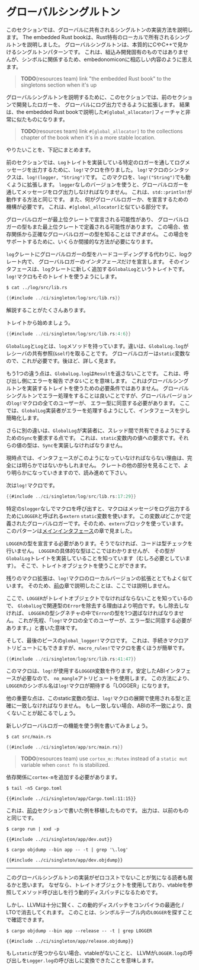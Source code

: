 <!-- # Global singletons -->

# グローバルシングルトン

<!-- 
In this section we'll cover how to implement a global, shared singleton. The
embedded Rust book covered local, owned singletons which are pretty much unique
to Rust. Global singletons are essentially the singleton pattern you see in C
and C++; they are not specific to embedded development but since they involve
symbols they seemed a good fit for the embedonomicon.
 -->

このセクションでは、グローバルに共有されるシングルトンの実装方法を説明します。
The embedded Rust bookは、Rust特有のローカルで所有されるシングルトンを説明しました。
グローバルシングルトンは、本質的にCやC++で見かけるシングルトンパターンです。
これは、組込み開発固有のものではありませんが、シンボルに関係するため、embedonomiconに相応しい内容のように思えます。

<!-- 内部的なTODOなので、そのまま残してあります。 -->

> **TODO**(resources team) link "the embedded Rust book" to the singletons
> section when it's up

<!-- 
To illustrate this section we'll extend the logger we developed in the last
section to support global logging. The result will be very similar to the
`#[global_allocator]` feature covered in the embedded Rust book.
 -->

グローバルシングルトンを説明するために、このセクションでは、前のセクションで開発したロガーを、
グローバルにログ出力できるように拡張します。
結果は、the embedded Rust bookで説明した`#[global_allocator]`フィーチャと非常に似たものになります。

<!-- 内部的なTODOなので、そのまま残してあります。 -->

> **TODO**(resources team) link `#[global_allocator]` to the collections chapter
> of the book when it's in a more stable location.

<!-- Here's the summary of what we want to: -->

やりたいことを、下記にまとめます。

<!-- 
In the last section we created a `log!` macro to log messages through a specific
logger, a value that implements the `Log` trait. The syntax of the `log!` macro
is `log!(logger, "String")`. We want to extend the macro such that
`log!("String")` also works. Using the `logger`-less version should log the
message through a global logger; this is how `std::println!` works. We'll also
need a mechanism to declare what the global logger is; this is the part that's
similar to `#[global_allocator]`.
 -->

前のセクションでは、`Log`トレイトを実装している特定のロガーを通してログメッセージを出力するために、`log!`マクロを作りました。
`log!`マクロのシンタックスは、`log!(logger, "String")`です。
このマクロを、`log!("String")`でも動くように拡張します。
`logger`なしのバージョンを使うと、グローバルロガーを通してメッセージをログ出力しなければなりません。
これは、`std::println!`が動作する方法と同じです。
また、何がグローバルロガーか、を宣言するための機構が必要です。
これは、`#[global_allocator]`と似ている部分です。

<!-- 
It could be that the global logger is declared in the top crate and it could
also be that the type of the global logger is defined in the top crate. In this
scenario the dependencies can *not* know the exact type of the global logger. To
support this scenario we'll need some indirection.
 -->

グローバルロガーが最上位クレートで宣言される可能性があり、
グローバルロガーの型もまた最上位クレートで定義される可能性があります。
この場合、依存関係から正確なグローバルロガーの型を知ることは*できません*。
この場合をサポートするために、いくらか間接的な方法が必要になります。

<!-- 
Instead of hardcoding the type of the global logger in the `log` crate we'll
declare only the *interface* of the global logger in that crate. That is we'll
add a new trait, `GlobalLog`, to the `log` crate. The `log!` macro will also
have to make use of that trait.
 -->

`log`クレートにグローバルロガーの型をハードコーディングする代わりに、logクレート内で、
グローバルロガーの*インタフェース*だけを宣言します。
そのインタフェースは、`log`クレートに新しく追加する`GlobalLog`というトレイトです。
`log!`マクロもそのトレイトを使うようにします。

``` console
$ cat ../log/src/lib.rs
```

``` rust
{{#include ../ci/singleton/log/src/lib.rs}}
```

<!-- There's quite a bit to unpack here. -->

解説することがたくさんあります。

<!-- Let's start with the trait. -->

トレイトから始めましょう。

``` rust
{{#include ../ci/singleton/log/src/lib.rs:4:6}}
```

<!-- 
Both `GlobalLog` and `Log` have a `log` method. The difference is that
`GlobalLog.log` takes a shared reference to the receiver (`&self`). This is
necessary because the global logger will be a `static` variable. More on that
later.
 -->

`GlobalLog`と`Log`とは、`log`メソッドを持っています。違いは、`GlobalLog.log`がレシーバの共有参照(`&self`)を取ることです。
グローバルロガーは`static`変数なので、これが必要です。後ほど、詳しく見ます。

<!-- 
The other difference is that `GlobalLog.log` doesn't return a `Result`. This
means that it can *not* report errors to the caller. This is not a strict
requirement for traits used to implement global singletons. Error handling in
global singletons is fine but then all users of the global version of the `log!`
macro have to agree on the error type. Here we are simplifying the interface a
bit by having the `GlobalLog` implementer deal with the errors.
 -->

もう1つの違う点は、`GlobalLog.log`は`Result`を返さないことです。
これは、呼び出し側にエラーを報告*できない*ことを意味します。
これはグローバルシングルトンを実装するトレイトを使うための必要条件ではありません。
グローバルシングルトンでエラー処理をすることは良いことですが、グローバルバージョンの`log!`マクロの全てのユーザーが、
エラー型に同意する必要があります。
ここでは、`GlobalLog`実装者がエラーを処理するようにして、インタフェースを少し簡略化します。

<!-- 
Yet another difference is that `GlobalLog` requires that the implementer is
`Sync`, that is that it can be shared between threads. This is a requirement for
values placed in `static` variables; their types must implement the `Sync`
trait.
 -->

さらに別の違いは、`GlobalLog`が実装者に、スレッド間で共有できるようにするための`Sync`を要求する点です。
これは、`static`変数内の値への要求です。それらの値の型は、`Sync`を実装しなければなりません。

<!-- 
At this point it may not be entirely clear why the interface has to look this
way. The other parts of the crate will make this clearer so keep reading.
 -->

現時点では、インタフェースがこのようになっていなければならない理由は、完全には明らかではないかもしれません。
クレートの他の部分を見ることで、より明らかになっていきますので、読み進めて下さい。

<!-- Next up is the `log!` macro: -->

次は`log!`マクロです。

``` rust
{{#include ../ci/singleton/log/src/lib.rs:17:29}}
```

<!-- 
When called without a specific `$logger` the macros uses an `extern` `static`
variable called `LOGGER` to log the message. This variable *is* the global
logger that's defined somewhere else; that's why we use the `extern` block. We
saw this pattern in the [main interface] chapter.
 -->

特定の`$logger`なしでマクロを呼び出すと、マクロはメッセージをログ出力するために`LOGGER`と呼ばれる`extern` `static`変数を使います。
この変数*は*どこかで定義されたグローバルロガーです。そのため、`extern`ブロックを使っています。
このパターンは[メインインタフェース]の章で見ました。

<!-- [main interface]: /main.html -->

[メインインタフェース]: /main.html

<!-- 
We need to declare a type for `LOGGER` or the code won't type check. We don't
know the concrete type of `LOGGER` at this point but we know, or rather require,
that it implements the `GlobalLog` trait so we can use a trait object here.
 -->

`LOGGER`の型を宣言する必要があります。そうでなければ、コードは型チェックを行いません。
`LOGGER`の具体的な型はここではわかりませんが、
その型が`GlobalLog`トレイトを実装していることを知っています（むしろ必要としています）。
そこで、トレイトオブジェクトを使うことができます。

<!-- 
The rest of the macro expansion looks very similar to the expansion of the local
version of the `log!` macro so I won't explain it here as it's explained in the
[previous] chapter.
 -->

残りのマクロ拡張は、`log!`マクロのローカルバージョンの拡張ととてもよく似ています。
そのため、[前の]章で説明したことは、ここでは説明しません。

<!-- [previous]: /logging.html -->

[前の]: /logging.html

<!-- 
Now that we know that `LOGGER` has to be a trait object it's clearer why we
omitted the associated `Error` type in `GlobalLog`. If we had not omitted then
we would have need to pick a type for `Error` in the type signature of `LOGGER`.
This is what I earlier meant by "all users of `log!` would need to agree on the
error type".
 -->

ここで、`LOGGER`がトレイトオブジェクトでなければならないことを知っているので、
`GlobalLog`で関連型の`Error`を除去する理由はより明白です。もし除去しなければ、
`LOGGER`の型シグネチャの中で`Error`の型を1つ選ばなければなりません。
これが先程、「`log!`マクロの全てのユーザーが、エラー型に同意する必要があります。」と書いた意味です。

<!-- 
Now the final piece: the `global_logger!` macro. It could have been a proc macro
attribute but it's easier to write a `macro_rules!` macro.
 -->

そして、最後のピースの`global_logger!`マクロです。
これは、手続きマクロアトリビュートにもできますが、`macro_rules!`でマクロを書くほうが簡単です。

``` rust
{{#include ../ci/singleton/log/src/lib.rs:41:47}}
```

<!-- 
This macro creates the `LOGGER` variable that `log!` uses. Because we need a
stable ABI interface we use the `no_mangle` attribute. This way the symbol name
of `LOGGER` will be "LOGGER" which is what the `log!` macro expects.
 -->

このマクロは、`log!`が使用する`LOGGER`変数を作ります。安定したABIインタフェースが必要なので、
`no_mangle`アトリビュートを使用します。
この方法により、`LOGGER`のシンボル名は`log!`マクロが期待する「LOGGER」になります。

<!-- 
The other important bit is that the type of this static variable must exactly
match the type used in the expansion of the `log!` macro. If they don't match
Bad Stuff will happen due to ABI mismatch.
 -->

他の重要な点は、このstatic変数の型は、`log!`マクロの展開で使用される型と正確に一致しなければなりません。
もし一致しない場合、ABIの不一致により、良くないことが起こるでしょう。

<!-- 
Let's write an example that uses this new global logger functionality.
 -->

新しいグローバルロガーの機能を使う例を書いてみましょう。

``` console
$ cat src/main.rs
```

``` rust
{{#include ../ci/singleton/app/src/main.rs}}
```

<!-- 内部的なTODOなので、そのまま残してあります。 -->

> **TODO**(resources team) use `cortex_m::Mutex` instead of a `static mut`
> variable when `const fn` is stabilized.

<!-- We had to add `cortex-m` to the dependencies. -->

依存関係に`cortex-m`を追加する必要があります。

``` console
$ tail -n5 Cargo.toml
```

``` text
{{#include ../ci/singleton/app/Cargo.toml:11:15}}
```

<!-- 
This is a port of one of the examples written in the [previous] section. The
output is the same as what we got back there.
 -->

これは、[前の]セクションで書いた例を移植したものです。
出力は、以前のものと同じです。

``` console
$ cargo run | xxd -p
```

``` text
{{#include ../ci/singleton/app/dev.out}}
```

``` console
$ cargo objdump --bin app -- -t | grep '\.log'
```

``` text
{{#include ../ci/singleton/app/dev.objdump}}
```

---

<!-- 
Some readers may be concerned about this implementation of global singletons not
being zero cost because it uses trait objects which involve dynamic dispatch,
that is method calls are performed through a vtable lookup.
 -->

このグローバルシングルトンの実装がゼロコストでないことが気になる読者も居るかと思います。
なぜなら、トレイトオブジェクトを使用しており、vtableを参照してメソッド呼び出しを行う動的ディスパッチになるためです。

<!-- 
However, it appears that LLVM is smart enough to eliminate the dynamic dispatch
when compiling with optimizations / LTO. This can be confirmed by searching for
`LOGGER` in the symbol table.
 -->

しかし、LLVMは十分に賢く、この動的ディスパッチをコンパイラの最適化 / LTOで消去してくれます。
このことは、シンボルテーブル内の`LOGGER`を探すことで確認できます。

``` console
$ cargo objdump --bin app --release -- -t | grep LOGGER
```

``` text
{{#include ../ci/singleton/app/release.objdump}}
```

<!-- 
If the `static` is missing that means that there is no vtable and that LLVM was
capable of transforming all the `LOGGER.log` calls into `Logger.log` calls.
 -->

もし`static`が見つからない場合、vtableがないことと、
LLVMが`LOGGER.log`の呼び出しを`Logger.log`の呼び出しに変換できたことを意味します。
